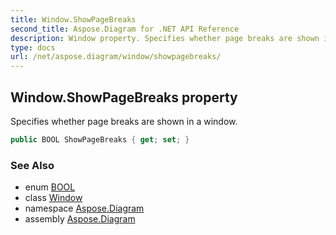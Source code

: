 ```yaml
---
title: Window.ShowPageBreaks
second_title: Aspose.Diagram for .NET API Reference
description: Window property. Specifies whether page breaks are shown in a window
type: docs
url: /net/aspose.diagram/window/showpagebreaks/
---
```

## Window.ShowPageBreaks property

Specifies whether page breaks are shown in a window.

```csharp
public BOOL ShowPageBreaks { get; set; }
```

### See Also

* enum [BOOL](../../bool/)
* class [Window](../)
* namespace [Aspose.Diagram](../../window/)
* assembly [Aspose.Diagram](../../../)


